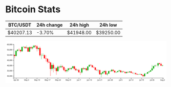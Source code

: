 # Bitcoin Stats

BTC/USDT|24h change|24h high|24h low|
|---|---|---|---|
|$40207.13|-3.70%|$41948.00|$39250.00|

<img src="./chart.svg">
